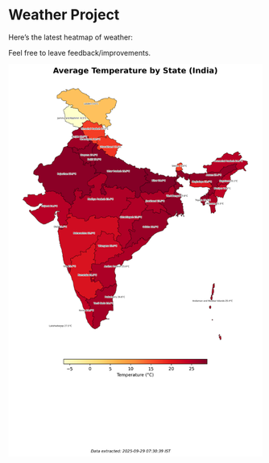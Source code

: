 # Weather Project

Here’s the latest heatmap of weather:

Feel free to leave feedback/improvements.

![India Heatmap](docs/assets/india_heatmap.png?v=D9E849)
